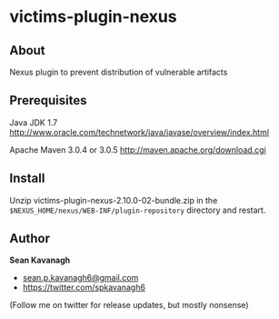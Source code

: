 victims-plugin-nexus
======

About
-----
Nexus plugin to prevent distribution of vulnerable artifacts

Prerequisites
-------------
Java JDK 1.7 
http://www.oracle.com/technetwork/java/javase/overview/index.html

Apache Maven 3.0.4 or 3.0.5
http://maven.apache.org/download.cgi

Install
------
Unzip victims-plugin-nexus-2.10.0-02-bundle.zip in the `$NEXUS_HOME/nexus/WEB-INF/plugin-repository`
directory and restart. 

Author
------
**Sean Kavanagh** 

+ sean.p.kavanagh6@gmail.com
+ https://twitter.com/spkavanagh6

(Follow me on twitter for release updates, but mostly nonsense)
